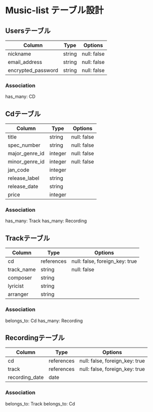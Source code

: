 # Music-list テーブル設計

## Usersテーブル

|Column             |Type    |Options                   |
|-------------------|--------|--------------------------|
|nickname           |string  |null: false               |
|email_address      |string  |null: false               |
|encrypted_password |string  |null: false               |

### Association
has_many: CD

## Cdテーブル

|Column           |Type       |Options                        |
|-----------------|-----------|-------------------------------|
|title            |string     |null: false                    |
|spec_number      |string     |null: false                    |
|major_genre_id   |integer    |null: false                    |
|minor_genre_id   |integer    |null: false                    |
|jan_code         |integer    |                               |
|release_label    |string     |                               |
|release_date     |string     |                               |
|price            |integer    |                               |


### Association
has_many: Track
has_many: Recording

## Trackテーブル
|Column        |Type       |Options                        |
|--------------|-----------|-------------------------------|
|cd            |references |null: false, foreign_key: true |
|track_name    |string     |null: false                    |
|composer      |string     |                               |
|lyricist      |string     |                               |
|arranger      |string     |                               |

### Association
belongs_to: Cd
has_many: Recording

## Recordingテーブル
|Column         |Type       |Options                        |
|---------------|-----------|-------------------------------|
|cd             |references |null: false, foreign_key: true |
|track          |references |null: false, foreign_key: true |
|recording_date |date       |                               |

### Association
belongs_to: Track
belongs_to: Cd
